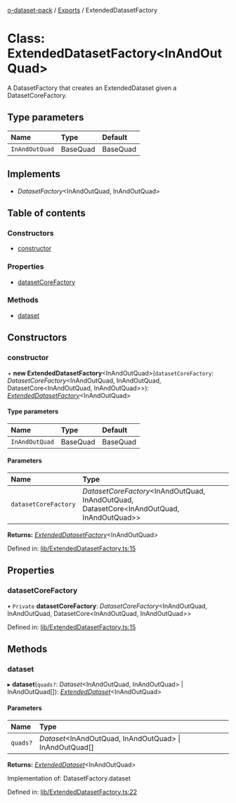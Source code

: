 [o-dataset-pack](../README.md) / [Exports](../modules.md) / ExtendedDatasetFactory

# Class: ExtendedDatasetFactory<InAndOutQuad\>

A DatasetFactory that creates an ExtendedDataset given a DatasetCoreFactory.

## Type parameters

| Name | Type | Default |
| :------ | :------ | :------ |
| `InAndOutQuad` | BaseQuad | BaseQuad |

## Implements

- *DatasetFactory*<InAndOutQuad, InAndOutQuad\>

## Table of contents

### Constructors

- [constructor](extendeddatasetfactory.md#constructor)

### Properties

- [datasetCoreFactory](extendeddatasetfactory.md#datasetcorefactory)

### Methods

- [dataset](extendeddatasetfactory.md#dataset)

## Constructors

### constructor

\+ **new ExtendedDatasetFactory**<InAndOutQuad\>(`datasetCoreFactory`: *DatasetCoreFactory*<InAndOutQuad, InAndOutQuad, DatasetCore<InAndOutQuad, InAndOutQuad\>\>): [*ExtendedDatasetFactory*](extendeddatasetfactory.md)<InAndOutQuad\>

#### Type parameters

| Name | Type | Default |
| :------ | :------ | :------ |
| `InAndOutQuad` | BaseQuad | BaseQuad |

#### Parameters

| Name | Type |
| :------ | :------ |
| `datasetCoreFactory` | *DatasetCoreFactory*<InAndOutQuad, InAndOutQuad, DatasetCore<InAndOutQuad, InAndOutQuad\>\> |

**Returns:** [*ExtendedDatasetFactory*](extendeddatasetfactory.md)<InAndOutQuad\>

Defined in: [lib/ExtendedDatasetFactory.ts:15](https://github.com/o-development/o-dataset-pack/blob/5e6d39e/lib/ExtendedDatasetFactory.ts#L15)

## Properties

### datasetCoreFactory

• `Private` **datasetCoreFactory**: *DatasetCoreFactory*<InAndOutQuad, InAndOutQuad, DatasetCore<InAndOutQuad, InAndOutQuad\>\>

Defined in: [lib/ExtendedDatasetFactory.ts:15](https://github.com/o-development/o-dataset-pack/blob/5e6d39e/lib/ExtendedDatasetFactory.ts#L15)

## Methods

### dataset

▸ **dataset**(`quads?`: *Dataset*<InAndOutQuad, InAndOutQuad\> \| InAndOutQuad[]): [*ExtendedDataset*](extendeddataset.md)<InAndOutQuad\>

#### Parameters

| Name | Type |
| :------ | :------ |
| `quads?` | *Dataset*<InAndOutQuad, InAndOutQuad\> \| InAndOutQuad[] |

**Returns:** [*ExtendedDataset*](extendeddataset.md)<InAndOutQuad\>

Implementation of: DatasetFactory.dataset

Defined in: [lib/ExtendedDatasetFactory.ts:22](https://github.com/o-development/o-dataset-pack/blob/5e6d39e/lib/ExtendedDatasetFactory.ts#L22)
